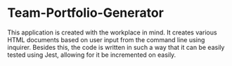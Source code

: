 # Team-Portfolio-Generator
This application is created with the workplace in mind. It creates various HTML documents based on user input from the command line using inquirer. Besides this, the code is written in such a way that it can be easily tested using Jest, allowing for it be incremented on easily.
